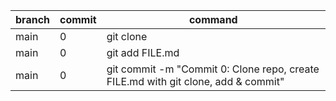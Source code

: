 | branch | commit | command                                                                           |
|--------|--------|-----------------------------------------------------------------------------------|
| main   | 0      | git clone <URL>                                                                   |
| main   | 0      | git add FILE.md                                                                   |
| main   | 0      | git commit -m "Commit 0: Clone repo, create FILE.md with git clone, add & commit" |
